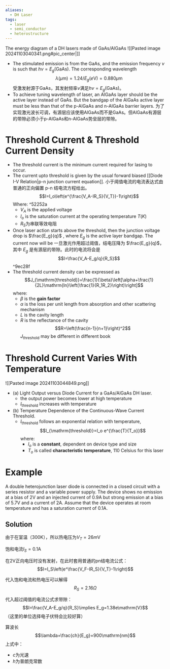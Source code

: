 ```yaml
---
aliases:
  - DH Laser
tags:
  - laser
  - semi_conductor
  - heterostructure
---
```


The energy diagram of a DH lasers made of GaAs/AlGaAs
![[Pasted image 20241103040341.png#pic_center|]]
- The stimulated emission is from the GaAs, and the emission frequency $\nu$ is such that $h\nu=E_g(\mathrm{GaAs})$. The corresponding wavelength$$\lambda(\mu \mathrm{m})=1.24/E_g(e\mathrm{V})=0.880\mu \mathrm{m}$$
  受激发射源于GaAs，其发射频率$\nu$满足$h\nu=E_g(\mathrm{GaAs})$。
- To achieve tuning wavelength of laser, an AlGaAs layer should be the active layer instead of GaAs. But the bandgap of the AlGaAs active layer must be less than that of the p-AlGaAs and n-AlGaAs barrier layers.
  为了实现激光波长可调，有源层应该使用AlGaAs而不是GaAs。但AlGaAs有源层的带隙必须小于p-AlGaAs和n-AlGaAs势垒层的带隙。

# Threshold Current & Threshold Current Density

- The threshold current is the minimum current required for lasing to occur.
- The current upto threshold is given by the usual forward biased [[Diode I-V Relation|p-n junction current equation]].
  小于阈值电流的电流表达式由普通的正向偏置 p-n 结电流方程给出。$$I=I_o\left(e^{\frac{V_A-IR_S}{V_T}}-1\right)$$Where: ^52252a
	- $V_A$ is the applied voltage
	- $I_o$ is the saturation current at the operating temperature $T(K)$
	- $R_S$为串联等效电阻
- Once laser action starts above the threshold, then the junction voltage drop is $\frac{E_g}{q}$ , where $E_g$ is the active layer bandgap. The current now will be
  一旦激光作用超过阈值，结电压降为 $\frac{E_g}{q}$，其中 $E_g$ 是有源层的带隙。此时的电流将会是$$I=\frac{V_A-E_g/q}{R_S}$$ ^9ec28f
- The threshold current density can be expressed as$$J_{\mathrm{threshold}}=\frac{1}{\beta}\left[\alpha+\frac{1}{2L}\mathrm{ln}\left(\frac{1}{R_1R_2}\right)\right]$$where:
	- $\beta$ is the **gain factor**
	- $\alpha$ is the loss per unit length from absorption and other scattering mechanism
	- $L$ is the cavity length
	- $R$ is the reflectance of the cavity$$R=\left(\frac{n-1}{n+1}\right)^2$$
  $J_{\mathrm{threshold}}$ may be different in different book

# Threshold Current Varies With Temperature

![[Pasted image 20241103044849.png]]

- (a) Light Output versus Diode Current for a GaAs/AlGaAs DH laser.
	- the output power becomes lower at high temperature
	- $I_{\mathrm{threshold}}$ increases with temperature
- (b) Temperature Dependence of the Continuous-Wave Current Threshold.
	- $I_{\mathrm{threshold}}$ follows an exponential relation with temperature,$$I_{\mathrm{threshold}}=I_o e^{\frac{T}{T_o}}$$where:
		- $I_o$ is a **constant**, dependent on device type and size
		- $T_o$ is called **characteristic temperature**, 110 Celsius for this laser

# Example

A double heterojunction laser diode is connected in a closed circuit with a series resistor and a variable power supply. The device shows no emission at a bias of 2V and an injected current of 0.9A but strong emission at a bias of 5.7V and a current of 2A. Assume that the device operates at room temperature and has a saturation current of 0.1A.

## Solution

由于在室温（300K），所以热电压为$V_T=26m\mathrm{V}$

饱和电流$I_S=0.1\mathrm{A}$

在2V正向电压时没有发射，在此时套用普通的pn结电流公式：$$I=I_S\left(e^\frac{V_F-IR_S}{V_T}-1\right)$$

代入饱和电流和热电压可以解得$$R_S=2.16\Omega$$

代入超过阈值的电流公式求带隙：$$I=\frac{V_A-E_g/q}{R_S}\implies E_g=1.38e\mathrm{V}$$（这里的单位选择电子伏特会比较好算）

算波长$$\lambda=\frac{ch}{E_g}=900\mathrm{nm}$$
上式中：
- $c$为光速
- $h$为普朗克常数
